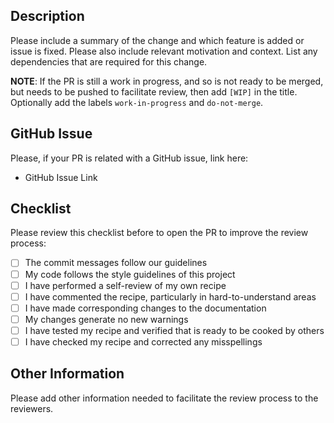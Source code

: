 ## Description

Please include a summary of the change and which feature is added or issue is fixed. Please also include relevant motivation and context. List any dependencies that are required for this change.

**NOTE**: If the PR is still a work in progress, and so is not ready to be merged, but needs to be pushed to
facilitate review, then add `[WIP]` in the title. Optionally add the labels `work-in-progress` and `do-not-merge`.

## GitHub Issue

Please, if your PR is related with a GitHub issue, link here:

- GitHub Issue Link

## Checklist

Please review this checklist before to open the PR to improve the review process:

- [ ] The commit messages follow our guidelines
- [ ] My code follows the style guidelines of this project
- [ ] I have performed a self-review of my own recipe
- [ ] I have commented the recipe, particularly in hard-to-understand areas
- [ ] I have made corresponding changes to the documentation
- [ ] My changes generate no new warnings
- [ ] I have tested my recipe and verified that is ready to be cooked by others
- [ ] I have checked my recipe and corrected any misspellings

## Other Information

Please add other information needed to facilitate the review process to the reviewers.

